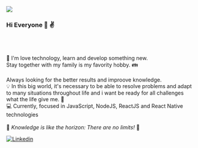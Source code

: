 <img hight="auto" src="./Jeff.gif">

 
### Hi Everyone :wave: :v:
<br/>

<br/> :green_heart: I'm love technology, learn and develop something new.
<br/> Stay together with my family is my favority hobby.  :family:
<br/>
<br/> Always looking for the better results and improove knowledge.
<br/> :bulb: In this big world, it's necessary to be able to resolve problems and adapt to many situations throughout life and i want be ready for all challenges what the life give me. :running:
<br/> :computer: Currently, focused in JavaScript, NodeJS, ReactJS and React Native technologies
<br/>
<br/> :book: _Knowledge is like the horizon: There are no limits!_ :rocket: 
<br/>

[![Linkedin](https://img.shields.io/badge/-JeffersonSouza-blue?style=flat-square&logo=Linkedin&logoColor=white&link=https://www.linkedin.com/in/jeffsouza01/)](https://www.linkedin.com/in/jeffsouza01/)
